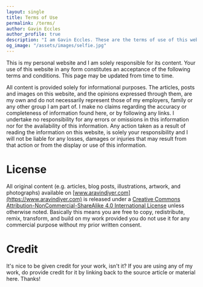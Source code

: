 ```yaml
---
layout: single
title: Terms of Use
permalink: /terms/
author: Gavin Eccles
author_profile: true
description: "I am Gavin Eccles. These are the terms of use of this website."
og_image: "/assets/images/selfie.jpg"
---
```

This is my personal website and I am solely responsible for its content. Your use of this website in any form constitutes an acceptance of the following terms and conditions. This page may be updated from time to time.

All content is provided solely for informational purposes. The articles, posts and images on this website, and the opinions expressed through them, are my own and do not necessarily represent those of my employers, family or any other group I am part of. I make no claims regarding the accuracy or completeness of information found here, or by following any links. I undertake no responsibility for any errors or omissions in this information nor for the availability of this information. Any action taken as a result of reading the information on this website, is solely your responsibility and I will not be liable for any losses, damages or injuries that may result from that action or from the display or use of this information.

# License
All original content (e.g. articles, blog posts, illustrations, artwork, and photographs) available on [www.aravindiyer.com](https://www.aravindiyer.com) is released under a [Creative Commons Attribution-NonCommercial-ShareAlike 4.0 International License](http://creativecommons.org/licenses/by-nc-sa/4.0/) unless otherwise noted. Basically this means you are free to copy, redistribute, remix, transform, and build on my work provided you do not use it for any commercial purpose without my prior written consent.

# Credit
It's nice to be given credit for your work, isn't it? If you are using any of my work, do provide credit for it by linking back to the source article or material here. Thanks!
